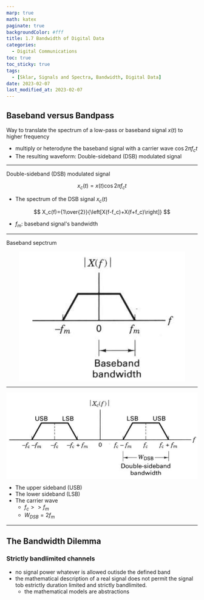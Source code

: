 ```yaml
---
marp: true
math: katex
paginate: true
backgroundColor: #fff
title: 1.7 Bandwidth of Digital Data
categories:
  - Digital Communications
toc: true
toc_sticky: true
tags:
  - [Sklar, Signals and Spectra, Bandwidth, Digital Data]
date: 2023-02-07
last_modified_at: 2023-02-07
---
```

<style>
img[alt~="center"] {
  display: block;
  margin: 0 auto;
}
</style>

<!-- ## Preview

- What is relation between bandwidth and digital data
- What does we know from baseband versus bandpass
- When does we use filter of them?
- What is dilemma

--- -->

## Baseband versus Bandpass

Way to translate the spectrum of a low-pass or baseband signal $x(t)$ to higher frequency

- multiply or heterodyne the baseband signal with a carrier wave $\cos{2\pi f_ct}$
- The resulting waveform: Double-sideband (DSB) modulated signal

---

Double-sideband (DSB) modulated signal

$$
x_c(t)=x(t)\cos{2\pi f_ct}
$$

- The spectrum of the DSB signal $x_c(t)$

$$
X_c(f)={1\over{2}}{\left[X(f-f_c)+X(f+f_c)\right]}
$$

- $f_m$: baseband signal's bandwidth

---

Baseband sepctrum

![center](../assets/images/sklar/baseband-spectrum.png)

---

![center](../assets/images/sklar/double_sideband-spectrum.png)

- The upper sideband (USB)
- The lower sideband (LSB)
- The carrier wave
  - $f_c>>f_m$
  - $W_{DSB}=2f_m$

---

## The Bandwidth Dilemma

### Strictly bandlimited channels

- no signal power whatever is allowed outisde the defined band
- the mathematical description of a real signal does not permit the signal tob estrictly duration limited and strictly bandlimited.
  - the mathematical models are abstractions
